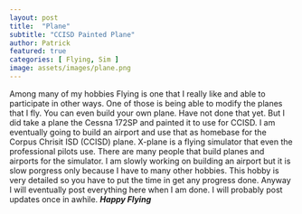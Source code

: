```yaml
---
layout: post
title:  "Plane"
subtitle: "CCISD Painted Plane"
author: Patrick
featured: true
categories: [ Flying, Sim ]
image: assets/images/plane.png
---
```


Among many of my hobbies Flying is one that I really like and able to participate in other ways. One of those is being able to modify the planes that I fly. You can even build your own plane. Have not done that yet. But I did take a plane the Cessna 172SP and painted it to use for CCISD. I am eventually going to build an airport and use that as homebase for the Corpus Chrisit ISD (CCISD) plane. X-plane is a flying simulator that even the professional pilots use. There are many people that build planes and airports for the simulator. I am slowly working on building an airport but it is slow porgress only because I have to many other hobbies. This hobby is very detailed so you have to put the time in get any progress done. Anyway I will eventually post everything here when I am done. I will probably post updates once in awhile. ***Happy Flying***
